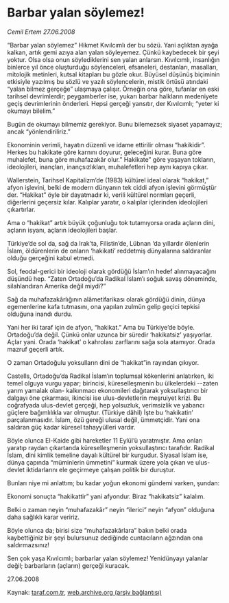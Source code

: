 # Barbar yalan söylemez!

*Cemil Ertem 27.06.2008*

<div class="yazi">“Barbar yalan söylemez” Hikmet Kıvılcımlı der bu sözü. Yani açlıktan ayağa kalkan, artık gemi azıya alan yalan söyleyemez. Çünkü kaybedecek bir şeyi yoktur. Olsa olsa onun söylediklerini sen yalan anlarsın. Kıvılcımlı, insanlığın binlerce yıl önce oluşturduğu söylenceleri, efsaneleri, destanları, masalları, mitolojik metinleri, kutsal kitapları bu gözle okur. Büyüsel düşünüş biçiminin etkisiyle yazılmış bu sözlü ve yazılı söylencelerin, mistik örtüsü atındaki “yalan bilmez gerçeğe” ulaşmaya çalışır. Örneğin ona göre, tufanlar en eski tarihsel devrimlerdir; peygamberler ise, yukarı barbar halkların medeniyete geçiş devrimlerinin önderleri. Hepsi gerçeği yansıtır, der Kıvılcımlı; “yeter ki okumayı bilelim.”

Bugün de okumayı bilmemiz gerekiyor. Bunu bilemezsek siyaset yapamayız; ancak “yönlendiriliriz.”

Ekonominin verimli, hayatın düzenli ve idame ettirilir olması “hakikidir”. Herkes bu hakikate göre karnını doyurur, geleceğini kurar. Buna göre muhalefet, buna göre muhafazakâr olur.” Hakikate” göre yaşayan tokların, ideolojileri, inançları, inançsızlıkları, muhalefetleri hep aynı kapıya çıkar.

Wallerstein, Tarihsel Kapitalizm’de (1983) kültürel ideal olarak “hakikat,” afyon işlevini, belki de modern dünyanın tek ciddi afyon işlevini görmüştür der. “Hakikat” öyle bir dayatmadır ki, verili kültürel normları geçerli, diğerlerini geçersiz kılar. Kalıplar yaratır, o kalıplar içlerinden ideolojileri çıkartırlar.
 
Ama o “hakikat” artık büyük çoğunluğu tok tutamıyorsa orada açların dini, açların isyanı, açların ideolojileri başlar.

Türkiye’de sol da, sağ da Irak’ta, Filistin’de, Lübnan ‘da yıllardır ölenlerin İslam, öldürenlerin de onların ‘hakikati’ reddetmiş dünyalarına saldıranlar olduğu gerçeğini kabul etmedi. 

Sol, feodal-gerici bir ideoloji olarak gördüğü İslam’ın hedef alınmayacağını düşündü hep. “Zaten Ortadoğu’da Radikal İslam’ı soğuk savaş döneminde, silahlandıran Amerika değil miydi?”
 
Sağ da muhafazakârlığının alâmetifarikası olarak gördüğü dinin, dünya egemenlerine kafa tutmasını, ona yapılan zulmün gelip geçici tepkisi olduğuna inandı durdu.
 
Yani her iki taraf için de afyon, “hakikat.” Ama bu Türkiye’de böyle. Ortadoğu’da değil. Çünkü onlar uzunca bir süredir ‘hakikatsiz’ yaşıyorlar. Açlar yani. Orada ‘hakikat’ o kahrolası zarflarını sağa sola atamıyor. Orada mazruf geçerli artık.

O zaman Ortadoğulu yoksulların dini de “hakikat”in rayından çıkıyor.
 
Castells, Ortadoğu’da Radikal İslam’ın toplumsal kökenlerini anlatırken, iki temel olguya vurgu yapar; birincisi, küreselleşmenin bu ülkelerdeki --zaten yarım yamalak olan- kalkınmacı ekonomileri dağıtarak yoksullaştırıcı bir dalgayı öne çıkarması, ikincisi ise ulus-devletlerin meşruiyet krizi. Bu coğrafyada ulus-devlet gerçeği, hep yolsuzluk, verimsizlik ve yabancı güçlere bağımlılıkla var olmuştur. (Türkiye dâhil) İşte bu ‘hakikatin’ parçalanmasıdır. İslam, özü gereği ulusal değil, ümmetçidir. Yani ona saldıran güç kadar küresel tahayyülleri vardır.

Böyle olunca El-Kaide gibi hareketler 11 Eylül’ü yaratmıştır. Ama onları yaratıp raydan çıkartanda küreselleşmenin yoksullaştırıcı tarafıdır. Radikal İslam, dini kimlik temeline dayalı kültürel bir kurgudur. Siyasal İslam ise, dünya çapında “müminlerin ümmetini” kurmak üzere yola çıkan ve ulus-devlet iktidarlarını ele geçirmeye çalışan politik bir duruştur.
 
Bunları niye mi anlattım; bu kadar yoğun ekonomi gündemi varken, şundan:

Ekonomi sonuçta “hakikattir” yani afyondur. Biraz “hakikatsiz” kalalım.

Belki o zaman neyin “muhafazakâr” neyin “ilerici” neyin “afyon” olduğuna daha sağlıklı karar veririz.

Böyle olunca da; birisi size “muhafazakârlara” bakın belki orada kaybettiğiniz bir şeyi bulursunuz dediğinde cuntacıların ağzından ona saldırmazsınız!
 
Sen çok yaşa Kıvılcımlı; barbarlar yalan söylemez! Yenidünyayı yalanlar değil; barbarların (açların) gerçeği kuracak. 

27.06.2008</div>

Kaynak: [taraf.com.tr](http://www.taraf.com.tr:80/cemil-ertem/makale-barbar-yalan-soylemez.htm), [web.archive.org (arşiv bağlantısı)](http://web.archive.org/web/20101010163132/http://www.taraf.com.tr:80/cemil-ertem/makale-barbar-yalan-soylemez.htm)
